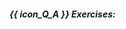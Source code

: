 ##### {{ icon_Q_A }} Exercises:

  <include src="q-tick-trueFalse.md" />
  <include src="q-tick-testTechniques.md" />
  <include src="q-essay-exploratory.md" />

